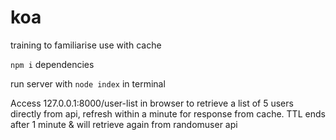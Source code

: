 # koa
training to familiarise use with cache

```npm i``` dependencies

run server with ```node index``` in terminal

Access 127.0.0.1:8000/user-list in browser to retrieve a list of 5 users directly from api, refresh within a minute for response from cache. TTL ends after 1 minute & will retrieve again from randomuser api

